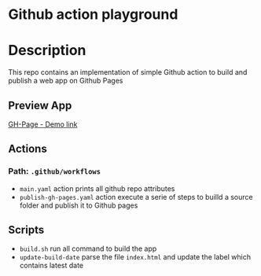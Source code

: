 # Github action playground

# Description

This repo contains an implementation of simple Github action to build and publish a web app on Github Pages

## Preview App

[GH-Page - Demo link](https://mdibenedetto.github.io/github-actions-playground)

## Actions

### Path: `.github/workflows`

- `main.yaml` action prints all github repo attributes
- `publish-gh-pages.yaml` action execute a serie of steps to builld a source folder and publish it to Github pages

## Scripts

- `build.sh` run all command to build the app
- `update-build-date` parse the file `index.html` and update the label which contains latest date
